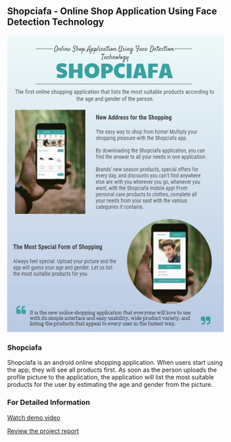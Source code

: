 ## Shopciafa - Online Shop Application Using Face Detection Technology

![Poster](https://github.com/tugbaguler/Shopciafa/blob/master/assets/poster1.jpg)

### Shopciafa
Shopciafa is an android online shopping application. When users start using the app, they will see all products first. As soon as the person uploads the profile picture to the application, the application will list the most suitable products for the user by estimating the age and gender from the picture.

### For Detailed Information

[Watch demo video](https://youtu.be/d0mv6cGuZFU)

[Review the project report](https://github.com/tugbaguler/Shopciafa/blob/master/REPORT/Shopciafa.pdf)



